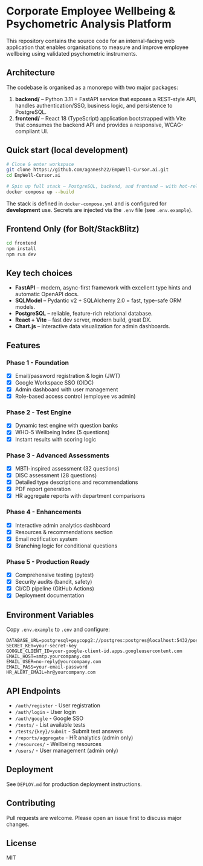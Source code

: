 Corporate Employee Wellbeing & Psychometric Analysis Platform
============================================================

This repository contains the source code for an internal-facing web application that enables organisations to measure and improve employee wellbeing using validated psychometric instruments.

## Architecture

The codebase is organised as a monorepo with two major packages:

1. **backend/** – Python 3.11 + FastAPI service that exposes a REST-style API, handles authentication/SSO, business logic, and persistence to PostgreSQL.
2. **frontend/** – React 18 (TypeScript) application bootstrapped with Vite that consumes the backend API and provides a responsive, WCAG-compliant UI.

## Quick start (local development)

```bash
# Clone & enter workspace
git clone https://github.com/aganesh22/EmpWell-Cursor.ai.git
cd EmpWell-Cursor.ai

# Spin up full stack – PostgreSQL, backend, and frontend – with hot-reload
docker compose up --build
```

The stack is defined in `docker-compose.yml` and is configured for **development** use. Secrets are injected via the `.env` file (see `.env.example`).

## Frontend Only (for Bolt/StackBlitz)

```bash
cd frontend
npm install
npm run dev
```

## Key tech choices

* **FastAPI** – modern, async-first framework with excellent type hints and automatic OpenAPI docs.
* **SQLModel** – Pydantic v2 + SQLAlchemy 2.0 = fast, type-safe ORM models.
* **PostgreSQL** – reliable, feature-rich relational database.
* **React + Vite** – fast dev server, modern build, great DX.
* **Chart.js** – interactive data visualization for admin dashboards.

## Features

### Phase 1 - Foundation
- [x] Email/password registration & login (JWT)
- [x] Google Workspace SSO (OIDC)
- [x] Admin dashboard with user management
- [x] Role-based access control (employee vs admin)

### Phase 2 - Test Engine
- [x] Dynamic test engine with question banks
- [x] WHO-5 Wellbeing Index (5 questions)
- [x] Instant results with scoring logic

### Phase 3 - Advanced Assessments
- [x] MBTI-inspired assessment (32 questions)
- [x] DISC assessment (28 questions)
- [x] Detailed type descriptions and recommendations
- [x] PDF report generation
- [x] HR aggregate reports with department comparisons

### Phase 4 - Enhancements
- [x] Interactive admin analytics dashboard
- [x] Resources & recommendations section
- [x] Email notification system
- [x] Branching logic for conditional questions

### Phase 5 - Production Ready
- [x] Comprehensive testing (pytest)
- [x] Security audits (bandit, safety)
- [x] CI/CD pipeline (GitHub Actions)
- [x] Deployment documentation

## Environment Variables

Copy `.env.example` to `.env` and configure:

```
DATABASE_URL=postgresql+psycopg2://postgres:postgres@localhost:5432/postgres
SECRET_KEY=your-secret-key
GOOGLE_CLIENT_ID=your-google-client-id.apps.googleusercontent.com
EMAIL_HOST=smtp.yourcompany.com
EMAIL_USER=no-reply@yourcompany.com
EMAIL_PASS=your-email-password
HR_ALERT_EMAIL=hr@yourcompany.com
```

## API Endpoints

* `/auth/register` - User registration
* `/auth/login` - User login
* `/auth/google` - Google SSO
* `/tests/` - List available tests
* `/tests/{key}/submit` - Submit test answers
* `/reports/aggregate` - HR analytics (admin only)
* `/resources/` - Wellbeing resources
* `/users/` - User management (admin only)

## Deployment

See `DEPLOY.md` for production deployment instructions.

## Contributing

Pull requests are welcome. Please open an issue first to discuss major changes.

## License

MIT